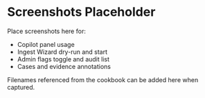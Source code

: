 # Screenshots Placeholder

Place screenshots here for:

- Copilot panel usage
- Ingest Wizard dry-run and start
- Admin flags toggle and audit list
- Cases and evidence annotations

Filenames referenced from the cookbook can be added here when captured.
